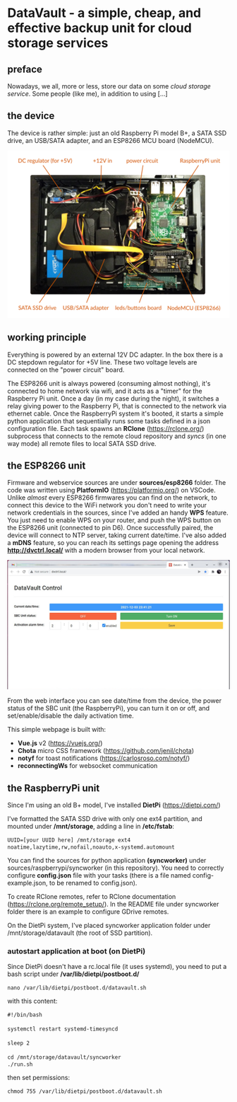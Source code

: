 # DataVault - a simple, cheap, and effective backup unit for cloud storage services

## preface
Nowadays, we all, more or less, store our data on some *cloud storage service*. Some people (like me), in addition to using [...]

## the device
The device is rather simple: just an old Raspberry Pi model B+, a SATA SSD drive, an USB/SATA adapter, and an ESP8266 MCU board (NodeMCU).

![](docs/photos/inner_components.png "inner components")

## working principle
Everything is powered by an external 12V DC adapter. In the box there is a DC stepdown regulator for +5V line. These two voltage levels are connected on the "power circuit" board.

The ESP8266 unit is always powered (consuming almost nothing), it's connected to home network via wifi, and it acts as a "timer" for the Raspberry Pi unit. Once a day (in my case during the night), it switches a relay giving power to the Raspberry Pi, that is connected to the network via ethernet cable. Once the RaspberryPi system it's booted, it starts a simple python application that sequentially runs some tasks defined in a json configuration file. Each task spawns an **RClone** (https://rclone.org/) subprocess that connects to the remote cloud repository and *syncs* (in one way mode) all remote files to local SATA SSD drive.

## the ESP8266 unit
Firmware and webservice sources are under **sources/esp8266** folder. The code was written using **PlatformIO** (https://platformio.org/) on VSCode.
Unlike *almost* every ESP8266 firmwares you can find on the network, to connect this device to the WiFi network you don't need to write your network credentials in the sources, since I've added an handy **WPS** feature. You just need to enable WPS on your router, and push the WPS button on the ESP8266 unit (connected to pin D6). Once successfully paired, the device will connect to NTP server, taking current date/time. I've also added a **mDNS** feature, so you can reach its settings page opening the address **http://dvctrl.local/** with a modern browser from your local network.

![](docs/photos/esp8266_web_interface.jpg "esp8266 web interface")

From the web interface you can see date/time from the device, the power status of the SBC unit (the RaspberryPi), you can turn it on or off, and set/enable/disable the daily activation time.

This simple webpage is built with:
 - **Vue.js** v2 (https://vuejs.org/)
 - **Chota** micro CSS framework (https://github.com/jenil/chota)
 - **notyf** for toast notifications (https://carlosroso.com/notyf/)
 - **reconnectingWs** for websocket communication

## the RaspberryPi unit
Since I'm using an old B+ model, I've installed **DietPi** (https://dietpi.com/)

I've formatted the SATA SSD drive with only one ext4 partition, and mounted under **/mnt/storage**, adding a line in **/etc/fstab**:
    
    UUID=[your UUID here] /mnt/storage ext4 noatime,lazytime,rw,nofail,noauto,x-systemd.automount

You can find the sources for python application **(syncworker)** under sources/raspberrypi/syncworker (in this repository). You need to correctly configure **config.json** file with your tasks (there is a file named config-example.json, to be renamed to config.json).

To create RClone remotes, refer to RClone documentation (https://rclone.org/remote_setup/). In the README file under syncworker folder there is an example to configure GDrive remotes.

On the DietPi system, I've placed syncworker application folder under /mnt/storage/datavault (the root of SSD partition).

### autostart application at boot (on DietPi)
Since DietPi doesn't have a rc.local file (it uses systemd), you need to put a bash script under **/var/lib/dietpi/postboot.d/**

    nano /var/lib/dietpi/postboot.d/datavault.sh

with this content:

    #!/bin/bash

    systemctl restart systemd-timesyncd

    sleep 2

    cd /mnt/storage/datavault/syncworker
    ./run.sh

then set permissions:

    chmod 755 /var/lib/dietpi/postboot.d/datavault.sh



